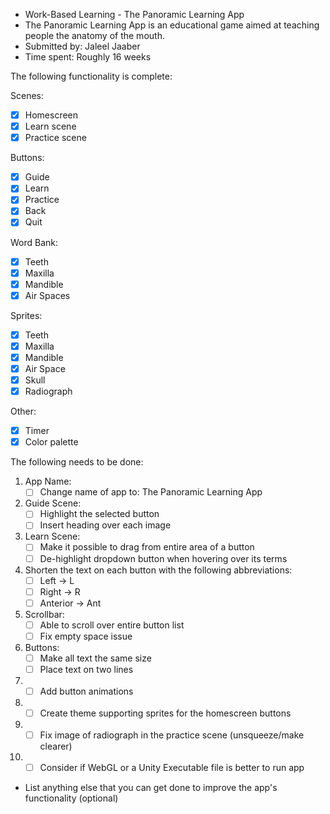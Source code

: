 * Work-Based Learning - The Panoramic Learning App
* The Panoramic Learning App is an educational game aimed at teaching people the anatomy of the mouth.
* Submitted by: Jaleel Jaaber
* Time spent: Roughly 16 weeks

The following functionality is complete:

Scenes:
* [x] Homescreen
* [x] Learn scene
* [x] Practice scene
      
Buttons:
* [x] Guide
* [x] Learn
* [x] Practice
* [x] Back
* [x] Quit
      
Word Bank:
* [x] Teeth
* [x] Maxilla
* [x] Mandible
* [x] Air Spaces
      
Sprites:
* [x] Teeth
* [x] Maxilla
* [x] Mandible
* [x] Air Space
* [x] Skull
* [x] Radiograph

Other:
* [x] Timer
* [x] Color palette
      
The following needs to be done:

1. App Name:
   * [ ] Change name of app to: The Panoramic Learning App
      
3. Guide Scene:
   * [ ] Highlight the selected button
   * [ ] Insert heading over each image

4. Learn Scene:
   * [ ] Make it possible to drag from entire area of a button
   * [ ] De-highlight dropdown button when hovering over its terms

5. Shorten the text on each button with the following abbreviations:
   * [ ] Left -> L
   * [ ] Right -> R
   * [ ] Anterior -> Ant

6. Scrollbar:
   * [ ] Able to scroll over entire button list
   * [ ] Fix empty space issue

7. Buttons:
   * [ ] Make all text the same size
   * [ ] Place text on two lines

8. * [ ] Add button animations

9. * [ ] Create theme supporting sprites for the homescreen buttons

10. * [ ] Fix image of radiograph in the practice scene (unsqueeze/make clearer)

11. * [ ] Consider if WebGL or a Unity Executable file is better to run app

* List anything else that you can get done to improve the app's functionality (optional)


  
